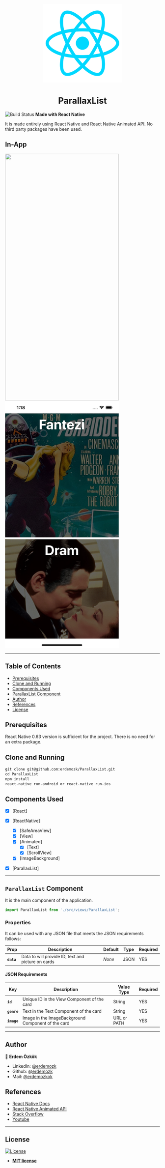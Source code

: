 <p align='center'>
<img src="readme-assets/react-native.png">
</p>
<h1 align='center'>ParallaxList</h1>

![Build Status](https://travis-ci.org/badges/badgerbadgerbadger.svg?branch=master&status=passed) **Made with React Native**  

It is made entirely using React Native and React Native Animated API. No third party packages have been used.

## In-App

<p>
<img width="370" height="803" src="readme-assets/in-app.gif">
<img width="370" height="803" src="readme-assets/in-app-screenshot.png">
</p>

---

## Table of Contents

- [Prerequisites](#prerequisites)
- [Clone and Running](#clone-and-running)
- [Components Used](#components-used)
- [ParallaxList Component](#parallaxList-component)
- [Author](#author)
- [References](#references)
- [License](#license)

## Prerequisites

React Native 0.63 version is sufficient for the project. There is no need for an extra package.

## Clone and Running

```shell
git clone git@github.com:erdemozk/ParallaxList.git
cd ParallaxList
npm install
react-native run-android or react-native run-ios
```

## Components Used

- [x] [React]
- [x] [ReactNative]
    - [x] [SafeAreaView]
    - [x] [View]
    - [x] [Animated]
        - [x] [Text]
        - [x] [ScrollView]
    - [x] [ImageBackground]
- [x] [ParallaxList]


---

## `ParallaxList` Component

It is the main component of the application.

```js
import ParallaxList from './src/views/ParallaxList';
```

### Properties

It can be used with any JSON file that meets the JSON requirements follows:

| Prop        | Description                                           | Default     | Type     | Required   |
| ----------- | ----------------------------------------------------- | ----------- | -------- | ---------- |
| **`data`**  | Data to will provide ID, text and picture on cards    | _None_      | JSON     | YES        |

#### JSON Requirements

| Key          | Description                                             | Value Type      | Required     |
| ------------ | ------------------------------------------------------- | --------------- | ------------ |
| **`id`**     | Unique ID in the View Component of the card             | String          | YES          |
| **`genre`**  | Text in the Text Component of the card                  | String          | YES          |
| **`image`**  | Image in the ImageBackground Component of the card      | URL or PATH     | YES          |

---

## Author

👤 **Erdem Özkök**

- LinkedIn: [@erdemozk](https://www.linkedin.com/in/erdemozk/)
- Github: [@erdemozk](https://github.com/erdemozk)
- Mail: [@erdemozkok](mailto:erdemozkok@hotmail.com.tr)

## References

- [React Native Docs](https://facebook.github.io/react-native/docs/getting-started.html)
- [React Native Animated API](https://reactnative.dev/docs/animated)
- [Stack Overflow](https://stackoverflow.com/)
- [Youtube](https://www.youtube.com/)

---

## License

[![License](http://img.shields.io/:license-mit-blue.svg?style=flat-square)](http://badges.mit-license.org)

- **[MIT license](http://opensource.org/licenses/mit-license.php)**
